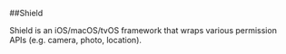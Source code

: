 ##Shield

Shield is an iOS/macOS/tvOS framework that wraps various permission APIs (e.g. camera, photo, location).